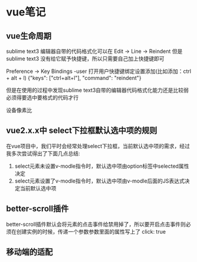 # vue笔记

## vue生命周期

sublime text3 编辑器自带的代码格式化可以在
Edit -> Line -> Reindent
但是sublime text3 没有给它赋予快捷键，所以只需要自己加上快捷键即可

Preference  ->  Key Bindings -user
打开用户快捷键绑定设置添加(比如添加：ctrl + alt + l)
{"keys": ["ctrl+alt+l"], "command": "reindent"}

但是在使用的过程中发现sublime text3自带的编辑器代码格式化能力还是比较弱
必须得要选中要格式的代码才行

设备像素比

## vue2.x.x中 select下拉框默认选中项的规则

在vue项目中，我们平时会经常处理select下拉框，当前默认选中项的需求，经过我多次尝试得出了下面几点总结:

1. select元素未设置v-modle指令时，默认选中项由option标签中selected属性决定
2. select元素设置了v-modle指令时，默认选中项由v-modle后面的JS表达式决定当前默认选中项

## better-scroll插件

better-scroll插件默认会将元素的点击事件给禁用掉了，所以要开启点击事件则必须在创建实例的时候，传递一个参数参数里面的属性写上了 click: true

## 移动端的适配
